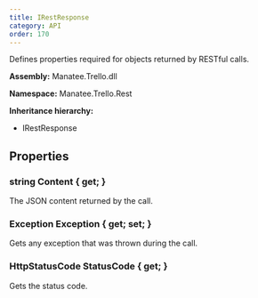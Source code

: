 ```yaml
---
title: IRestResponse
category: API
order: 170
---
```


Defines properties required for objects returned by RESTful calls.

**Assembly:** Manatee.Trello.dll

**Namespace:** Manatee.Trello.Rest

**Inheritance hierarchy:**

- IRestResponse

## Properties

### string Content { get; }

The JSON content returned by the call.

### Exception Exception { get; set; }

Gets any exception that was thrown during the call.

### HttpStatusCode StatusCode { get; }

Gets the status code.

